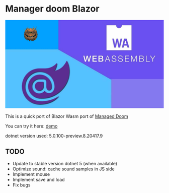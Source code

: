 # Manager doom Blazor

![Logo](./media/logo.jpg)

This is a quick port of Blazor Wasm port of [Managed Doom](https://github.com/sinshu/managed-doom)

You can try it here: [demo](https://yostane.github.io/MangedDoom-Blazor/)

dotnet version used: 5.0.100-preview.8.20417.9

## TODO

- Update to stable version dotnet 5 (when available)
- Optimize sound: cache sound samples in JS side
- Implement mouse
- Implement save and load
- Fix bugs
